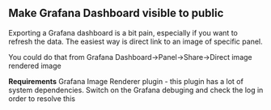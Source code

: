 Make Grafana Dashboard visible to public
----------------------------------------

Exporting a Grafana dashboard is a bit pain, especially if you want to refresh the data. The easiest way is direct link to an image of specific panel.

You could do that from Grafana Dashboard->Panel->Share->Direct image rendered image

**Requirements**
Grafana Image Renderer plugin - this plugin has a lot of system dependencies. Switch on the Grafana debuging and check the log in order to resolve this
